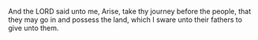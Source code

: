 And the LORD said unto me, Arise, take thy journey before the people, that they may go in and possess the land, which I sware unto their fathers to give unto them.
